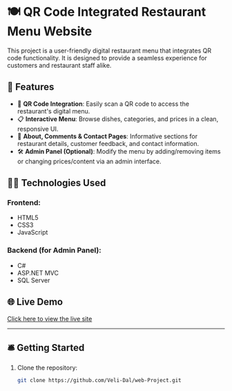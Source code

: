# 🍽️ QR Code Integrated Restaurant Menu Website

This project is a user-friendly digital restaurant menu that integrates QR code functionality. It is designed to provide a seamless experience for customers and restaurant staff alike.

## 🚀 Features

- 📱 **QR Code Integration**: Easily scan a QR code to access the restaurant's digital menu.
- 📋 **Interactive Menu**: Browse dishes, categories, and prices in a clean, responsive UI.
- 🧾 **About, Comments & Contact Pages**: Informative sections for restaurant details, customer feedback, and contact information.
- 🛠️ **Admin Panel (Optional)**: Modify the menu by adding/removing items or changing prices/content via an admin interface.

## 🧑‍💻 Technologies Used

### Frontend:
- HTML5
- CSS3
- JavaScript

### Backend (for Admin Panel):
- C#
- ASP.NET MVC
- SQL Server

## 🌐 Live Demo

[Click here to view the live site](https://veli-dal.github.io/web-Project/)


---


## 🛎️ Getting Started

1. Clone the repository:
   ```bash
   git clone https://github.com/Veli-Dal/web-Project.git
